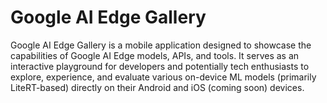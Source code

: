 # Google AI Edge Gallery

Google AI Edge Gallery is a mobile application designed to showcase the capabilities of Google AI Edge models, APIs, and tools. It serves as an interactive playground for developers and potentially tech enthusiasts to explore, experience, and evaluate various on-device ML models (primarily LiteRT-based) directly on their Android and iOS (coming soon) devices.
